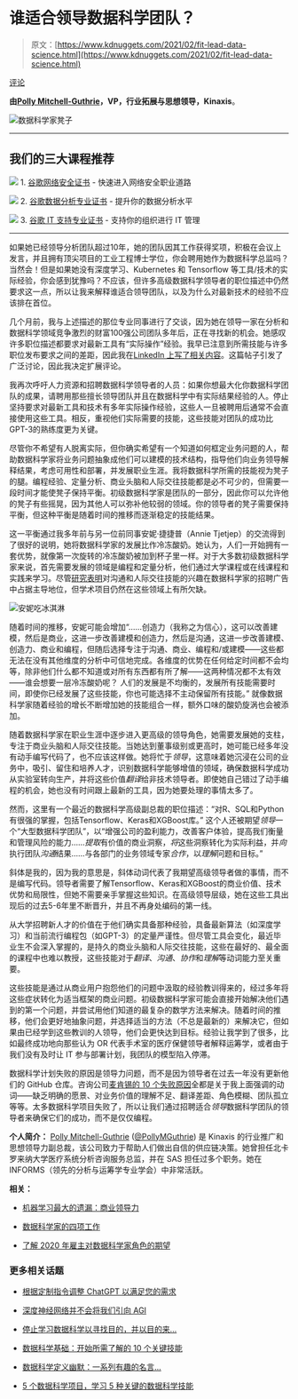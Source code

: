 # 谁适合领导数据科学团队？

> 原文：[https://www.kdnuggets.com/2021/02/fit-lead-data-science.html](https://www.kdnuggets.com/2021/02/fit-lead-data-science.html)

[评论](#comments)

**由[Polly Mitchell-Guthrie](https://www.linkedin.com/in/pollymitchellguthrie/)，VP，行业拓展与思想领导，Kinaxis**。

![数据科学家凳子](../Images/53a28d1b5804e7191d0f0e9727db3588.png)

* * *

## 我们的三大课程推荐

![](../Images/0244c01ba9267c002ef39d4907e0b8fb.png) 1\. [谷歌网络安全证书](https://www.kdnuggets.com/google-cybersecurity) - 快速进入网络安全职业道路

![](../Images/e225c49c3c91745821c8c0368bf04711.png) 2\. [谷歌数据分析专业证书](https://www.kdnuggets.com/google-data-analytics) - 提升你的数据分析水平

![](../Images/0244c01ba9267c002ef39d4907e0b8fb.png) 3\. [谷歌 IT 支持专业证书](https://www.kdnuggets.com/google-itsupport) - 支持你的组织进行 IT 管理

* * *

如果她已经领导分析团队超过10年，她的团队因其工作获得奖项，积极在会议上发言，并且拥有顶尖项目的工业工程博士学位，你会聘用她作为数据科学总监吗？当然会！但是如果她没有深度学习、Kubernetes 和 Tensorflow 等工具/技术的实际经验，你会感到犹豫吗？不应该，但许多高级数据科学领导者的职位描述中仍然要求这一点，所以让我来解释谁适合领导团队，以及为什么对最新技术的经验不应该排在首位。

几个月前，我与上述描述的那位专业同事进行了交谈，因为她在领导一家在分析和数据科学领域竞争激烈的财富100强公司团队多年后，正在寻找新的机会。她感叹许多职位描述都要求对最新工具有“实际操作”经验。我早已注意到所需技能与许多职位发布要求之间的差距，因此我在[LinkedIn 上写了相关内容](https://www.linkedin.com/posts/pollymitchellguthrie_datascience-analytics-leadingpeople-activity-6714682863381573632-uA-c/)。这篇帖子引发了广泛讨论，因此我决定扩展评论。

我再次呼吁人力资源和招聘数据科学领导者的人员：如果你想最大化你数据科学团队的成果，请聘用那些擅长领导团队并且在数据科学中有实际结果经验的人。停止坚持要求对最新工具和技术有多年实际操作经验，这些人一旦被聘用后通常不会直接使用这些工具。相反，重视他们实际需要的技能，这些技能对团队的成功比GPT-3的熟练度更为关键。

尽管你不希望有人脱离实际，但你确实希望有一个知道如何框定业务问题的人，帮助数据科学家将业务问题抽象成他们可以建模的技术结构，指导他们向业务领导解释结果，考虑可用性和部署，并发展职业生涯。我将数据科学所需的技能视为凳子的腿。编程经验、定量分析、商业头脑和人际交往技能都是必不可少的，但需要一段时间才能使凳子保持平衡。初级数据科学家是团队的一部分，因此你可以允许他的凳子有些摇晃，因为其他人可以弥补他较弱的领域。你的领导者的凳子需要保持平衡，但这种平衡是随着时间的推移而逐渐稳定的技能结果。

这一平衡通过我多年前与另一位前同事安妮·捷捷普（Annie Tjetjep）的交流得到了很好的说明，她将数据科学家的发展比作冷冻酸奶。她认为，人们一开始拥有一套优势，就像第一次旋转的冷冻酸奶被加到杯子里一样。对于大多数初级数据科学家来说，首先需要发展的领域是编程和定量分析，他们通过大学课程或在线课程和实践来学习。尽管[研究表明](https://pubsonline.informs.org/doi/10.1287/inte.2018.0955)对沟通和人际交往技能的兴趣在数据科学家的招聘广告中占据主导地位，但学术项目仍然在这些领域上有所欠缺。

![安妮吃冰淇淋](../Images/0adbffc17f626696edf9ed01b30139d6.png)

随着时间的推移，安妮可能会增加“……创造力（我称之为信心），这可以改善建模，然后是商业，这进一步改善建模和创造力，然后是沟通，这进一步改善建模、创造力、商业和编程，但随后选择专注于沟通、商业、编程和/或建模——这些都无法在没有其他维度的分析中可信地完成。各维度的优势在任何给定时间都不会均等，除非他们什么都不知道或对所有东西都有所了解——这两种情况都不太有效——谁会想要一层冷冻酸奶呢？ 人们的发展是不均衡的，发展所有技能需要时间，即使你已经发展了这些技能，你也可能选择不主动保留所有技能。” 就像数据科学家随着经验的增长不断增加她的技能组合一样，额外口味的酸奶旋涡也会被添加。

随着数据科学家在职业生涯中逐步进入更高级的领导角色，她需要发展她的支柱，专注于商业头脑和人际交往技能。当她达到董事级别或更高时，她可能已经多年没有动手编写代码了，也不应该这样做。她将忙于*领导*，这意味着她沉浸在公司的业务中，吸引、留住和培养人才，识别数据科学能够增值的领域，确保数据科学成功从实验室转向生产，并将这些价值*翻译*给非技术领导者。即使她自己错过了动手编程的机会，她也没有时间跟上最新的工具，因为她要处理的事情太多了。

然而，这里有一个最近的数据科学高级副总裁的职位描述：“对R、SQL和Python有很强的掌握，包括Tensorflow、Keras和XGBoost库。” 这个人还被期望*领导*一个“大型数据科学团队”，以“增强公司的盈利能力，改善客户体验，提高我们衡量和管理风险的能力……*提取*有价值的商业洞察，*将*这些洞察转化为实际利益，并*向*执行团队*沟通*结果……与各部门的业务领域专家*合作*，以*理解*问题和目标。”

斜体是我的，因为我的意思是，斜体动词代表了我期望高级领导者做的事情，而不是编写代码。领导者需要了解Tensorflow、Keras和XGBoost的商业价值、技术优势和局限性，但她不需要亲手掌握这些知识。在高级领导层级，她在这些工具出现后的过去5-6年里不断晋升，并且不再身处编码的第一线。

从大学招聘新人才的价值在于他们确实具备那种经验，具备最新算法（如深度学习）和当前流行编程包（如GPT-3）的定量严谨性。但尽管工具会变化，最近毕业生不会深入掌握的，是持久的商业头脑和人际交往技能，这些在最好的、最全面的课程中也难以教授，这些技能对于*翻译*、*沟通*、*协作*和*理解*等动词能力至关重要。

这些技能是通过从商业用户抱怨他们的问题中汲取的经验教训得来的，经过多年将这些症状转化为适当框架的商业问题。初级数据科学家可能会直接开始解决他们遇到的第一个问题，并尝试用他们知道的最复杂的数学方法来解决。随着时间的推移，他们会更好地抽象问题，并选择适当的方法（不总是最新的）来解决它，但如果由已经学到这些教训的人领导，他们会更快达到目标。经验让我学到了很多，比如最终成功地向那些认为 OR 代表手术室的医疗保健领导者解释运筹学，或者由于我们没有及时让 IT 参与部署计划，我团队的模型陷入停滞。

数据科学计划失败的原因是领导力问题，而不是因为领导者在过去一年没有更新他们的 GitHub 仓库。咨询公司[麦肯锡的 10 个失败原因](https://www.mckinsey.com/business-functions/mckinsey-analytics/our-insights/ten-red-flags-signaling-your-analytics-program-will-fail)全都是关于我上面强调的动词——缺乏明确的愿景、对业务价值的理解不足、翻译差距、角色模糊、团队孤立等等。太多数据科学项目失败了，所以让我们通过招聘适合*领导*数据科学团队的领导者来确保它们的成功，而不是仅仅编程。

**个人简介：** [Polly Mitchell-Guthrie](https://www.linkedin.com/in/pollymitchellguthrie/) ([@PollyMGuthrie](https://twitter.com/PollyMGuthrie)) 是 Kinaxis 的行业推广和思想领导力副总裁，该公司致力于帮助人们做出自信的供应链决策。她曾担任北卡罗来纳大学医疗系统分析咨询服务总监，并在 SAS 担任过多个职务。她在 INFORMS（领先的分析与运筹学专业学会）中非常活跃。

**相关：**

+   [机器学习最大的遗漏：商业领导力](https://www.kdnuggets.com/2020/10/machine-learning-omission-business-leadership.html)

+   [数据科学家的四项工作](https://www.kdnuggets.com/2021/01/four-jobs-data-scientist.html)

+   [了解 2020 年雇主对数据科学家角色的期望](https://www.kdnuggets.com/2020/08/employers-expecting-data-scientist-role-2020.html)

### 更多相关话题

+   [根据定制指令调整 ChatGPT 以满足您的需求](https://www.kdnuggets.com/2023/08/tailor-chatgpt-fit-needs-custom-instructions.html)

+   [深度神经网络并不会将我们引向 AGI](https://www.kdnuggets.com/2021/12/deep-neural-networks-not-toward-agi.html)

+   [停止学习数据科学以寻找目的，并以目的来…](https://www.kdnuggets.com/2021/12/stop-learning-data-science-find-purpose.html)

+   [数据科学基础：开始所需了解的 10 个关键技能](https://www.kdnuggets.com/2020/10/data-science-minimum-10-essential-skills.html)

+   [数据科学定义幽默：一系列有趣的名言…](https://www.kdnuggets.com/2022/02/data-science-definition-humor.html)

+   [5 个数据科学项目，学习 5 种关键的数据科学技能](https://www.kdnuggets.com/2022/03/5-data-science-projects-learn-5-critical-data-science-skills.html)
